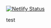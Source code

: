 [![Netlify Status](https://api.netlify.com/api/v1/badges/95a90ab6-8c42-44f1-83bc-076d1a9be9a6/deploy-status)](https://app.netlify.com/sites/grokkingtech/deploys)

test
